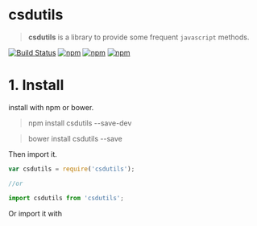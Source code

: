 # csdutils

> **csdutils** is a library to provide some frequent `javascript` methods.

[![Build Status](https://travis-ci.org/csd758371536/csdutils.svg?branch=master)](https://travis-ci.org/csd758371536/csdutils) [![npm](https://img.shields.io/npm/v/csdutils.svg?style=flat-square)](https://www.npmjs.com/package/csdutils) [![npm](https://img.shields.io/npm/dt/csdutils.svg?style=flat-square)](https://www.npmjs.com/package/csdutils) [![npm](https://img.shields.io/npm/l/csdutils.svg?style=flat-square)](https://www.npmjs.com/package/csdutils)


# 1. Install

install with npm or bower.

> npm install csdutils --save-dev

> bower install csdutils --save

Then import it.

```js
var csdutils = require('csdutils');

//or

import csdutils from 'csdutils';
```

Or import it with <script> tag.

```html
<script type="text/javascript" src="csdutils.min.js"></script>
```

Then use `csdutils` API.

```js
csdutils.checkUtils.isNumber(10); // true
```


# 2. Test

> npm install

> npm test


# 3. LICENSE

MIT

